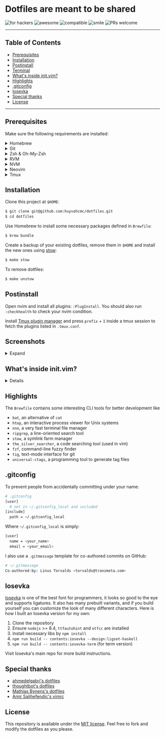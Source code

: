 # Dotfiles are meant to be shared

![for hackers](https://img.shields.io/badge/built%20for-hackers-50dd7e.svg?logo=dependabot&style=flat-square)
![awesome](https://img.shields.io/badge/pretty-awesome-ffc24b.svg?logo=sourcegraph&style=flat-square)
![compatible](https://img.shields.io/badge/compatibility-betamax-f43753.svg?logo=docker&style=flat-square)
![smile](https://img.shields.io/badge/makes%20people-smile-57c7fe.svg?logo=travis&style=flat-square)
![PRs welcome](https://img.shields.io/badge/PRs-welcome-ff69b4.svg?logo=lgtm&style=flat-square)

-------

## Table of Contents

  * [Prerequisites](#prerequisites)
  * [Installation](#installation)
  * [Postinstall](#postinstall)
  * [Terminal](#terminal)
  * [What's inside init.vim?](#whats-inside-initvim)
  * [Highlights](#highlights)
  * [.gitconfig](#gitconfig)
  * [Iosevka](#iosevka)
  * [Special thanks](#special-thanks)
  * [License](#license)

-------

## Prerequisites

Make sure the following requirements are installed:

<details>
<summary>Homebrew</summary>
Install [Homebrew](https://brew.sh) if you haven't.
</details>

<details>
<summary>Git</summary>
You can either install git via Xcode Command Line Tools or by running `git --version` from your terminal.
</details>

<details>
<summary>Zsh & Oh-My-Zsh</summary>
[The Z shell](https://github.com/robbyrussell/oh-my-zsh/wiki/Installing-ZSH), is an extended version of the Bourne Shell (sh), with plenty of new features, and support for plugins and themes. [Oh My Zsh](https://github.com/robbyrussell/oh-my-zsh) is a delightful community-driven framework for managing your zsh configuration.

This project use [purer](https://github.com/DFurnes/purer) as the prompt theme for zsh:

```
$ npm install --global purer-prompt
```
</details>

<details>
<summary>RVM</summary>
RVM is a command-line tool which allows you to easily install, manage, and work with multiple ruby environments from interpreters to sets of gems. Install RVM: https://rvm.io.
</details>

<details>
<summary>NVM</summary>
Node Version Manager - Simple bash script to manage multiple active node.js versions. To install nvm: https://github.com/creationix/nvm.
</details>

<details>
<summary>Neovim</summary>
[Neovim](https://github.com/neovim/neovim) (nvim) is a forked version of Vim and arguable to be a lot faster. Follow this guide to build [nvim from source](https://github.com/neovim/neovim/wiki/Building-Neovim) and this guide to install [vim-plug](https://github.com/junegunn/vim-plug) as the main nvim plugin manager.
</details>

<details>
<summary>Tmux</summary>
[Tmux](https://github.com/tmux/tmux/wiki) is the terminal multiplexer I can't live without. 
</details>

## Installation

Clone this project at `$HOME`:

```bash
$ git clone git@github.com:huyvohcmc/dotfiles.git
$ cd dotfiles
```

Use Homebrew to install some necessary packages defined in `Brewfile`:

```bash
$ brew bundle
```

Create a backup of your existing dotfiles, remove them in `$HOME` and install the new ones using [stow](https://www.gnu.org/software/stow/):

```bash
$ make stow
```

To remove dotfiles:

```bash
$ make unstow
```

## Postinstall

Open nvim and install all plugins: `:PlugInstall`. You should also run `:checkhealth` to check your nvim condition.

Install [Tmux plugin manager](https://github.com/tmux-plugins/tpm) and press `prefix` + `I` inside a tmux session to fetch the plugins listed in `.tmux.conf`.

## Screenshots

<details>
<summary>Expand</summary>
<br>

![preview](screenshots/preview.png)
> iTerm2 tender colorscheme, nnn and tig

![nvim](screenshots/nvim.png)
> Nvim with Iosevka font 14pt
</details>

## What's inside init.vim?

<details>

- [tender](https://github.com/jacoborus/tender.vim) - a 24bit colorscheme for Vim, Airline and Lightline
- [lightline](https://github.com/itchyny/lightline.vim) - a light and configurable statusline/tabline plugin for Vim
- [NERDTree](https://github.com/scrooloose/nerdtree) - a tree explorer plugin for Vim
- [fzf](https://github.com/junegunn/fzf.vim) - a command-line fuzzy finder for Vim
- [ALE](https://github.com/w0rp/ale) - asynchronous Lint Engine
- [polyglot](https://github.com/sheerun/vim-polyglot) - a solid language pack for Vim
- [ncm2](https://github.com/ncm2/ncm2) - completion framework for Neovim
- [gutentags](https://github.com/ludovicchabant/vim-gutentags) - a Vim plugin that manages your tag files
- [easymotion](https://github.com/easymotion/vim-easymotion) - vim motions on speed!
- [signify](https://github.com/mhinz/vim-signify) - show a diff using Vim its sign column
- [tcomment](https://github.com/tomtom/tcomment_vim) - comment vim-plugin
- [fugitive](https://github.com/tpope/vim-fugitive) - a git wrapper vim-plugin
- [rhubarb](https://github.com/tpope/vim-rhubarb) - GitHub extension for fugitive.vim
- [rails](https://github.com/tpope/vim-rails) - Ruby on Rails power tools
- [surround](https://github.com/tpope/vim-surround) - quoting/parenthesizing made simple
- [repeat](https://github.com/tpope/vim-repeat) - enable repeating supported plugin maps with "."
- [endwise](https://github.com/tpope/vim-endwise) - wisely add "end" in Ruby
- [targets](https://github.com/wellle/targets.vim) - plugin that provides additional text objects
</details>

## Highlights

The `Brewfile` contains some interesting CLI tools for better development like

- `bat`, an alternative of `cat`
- `htop`, an interactive process viewer for Unix systems
- `nnn`, a very fast terminal file manager
- `ripgrep`, a line-oriented search tool
- `stow`, a symlink farm manager
- `the_silver_searcher`, a code searching tool (used in vim)
- `fzf`, command-line fuzzy finder
- `tig`, text-mode interface for git
- `universal-ctags`, a programming tool to generate tag files

## .gitconfig

To prevent people from accidentally committing under your name:

```bash
# .gitconfig
[user]
  # set in ~/.gitconfig_local and included
[include]
  path = ~/.gitconfig_local
```

Where `~/.gitconfig_local` is simply:

```bash
[user]
  name = <your_name>
  email = <your_email>
```

I also use a `.gitmessage` template for co-authored commits on GitHub:

```bash
# ~/.gitmessage
Co-authored-by: Linus Torvalds <torvalds@transmeta.com>
```

## Iosevka

[Iosevka](https://github.com/be5invis/Iosevka) is one of the best font for programmers, it looks so good to the eye and supports ligatures. It also has many prebuilt variants, and if you build yourself you can customize the look of many different characters. Here is how I built an Iosevka version for my own:

1. Clone the repository
2. Ensure `nodejs` >= 8.4, `ttfautohint` and `otfcc` are installed
3. Install necessary libs by `npm install`
4. `npm run build -- contents:iosevka --design:ligset-haskell`
5. `npm run build -- contents:iosevka-term` (for term version)

Visit Iosevka's main repo for more build instructions.

## Special thanks

- [ahmedelgabri's dotfiles](https://github.com/ahmedelgabri/dotfiles)
- [thoughtbot's dotfiles](https://github.com/thoughtbot/dotfiles)
- [Mathias Bynens's dotfiles](https://github.com/mathiasbynens/dotfiles)
- [Amir Salihefendic's vimrc](https://github.com/amix/vimrc)

## License

This repository is available under the [MIT license](LICENSE). Feel free to fork and modify the dotfiles as you please.
